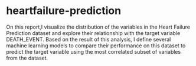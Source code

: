 # heartfailure-prediction
 On this report,I visualize the distribution of the variables in the Heart Failure Prediction dataset and explore their relationship with the target variable DEATH_EVENT.
 Based on the result of this analysis, I define several machine learning models to compare their performance on this dataset to predict the target variable using the most correlated subset of variables from the dataset. 
 
